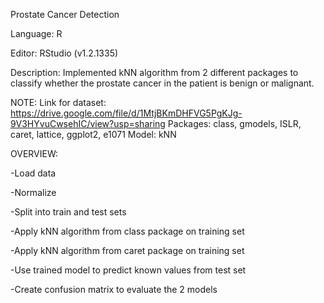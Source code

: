 Prostate Cancer Detection

Language: R

Editor: RStudio (v1.2.1335)

Description: Implemented kNN algorithm from 2 different packages to classify whether the prostate cancer in the patient is benign or malignant.

NOTE: 
Link for dataset: https://drive.google.com/file/d/1MtjBKmDHFVG5PgKJg-9V3HYvuCwsehIC/view?usp=sharing
Packages: class, gmodels, ISLR, caret, lattice, ggplot2, e1071
Model: kNN

OVERVIEW:

-Load data

-Normalize

-Split into train and test sets

-Apply kNN algorithm from class package on training set

-Apply kNN algorithm from caret package on training set

-Use trained model to predict known values from test set

-Create confusion matrix to evaluate the 2 models
